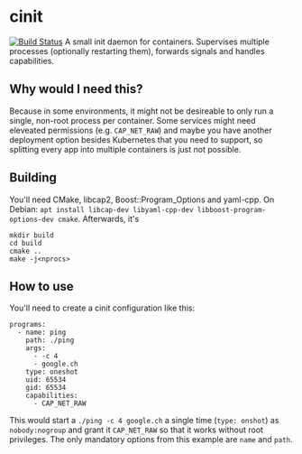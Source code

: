 # cinit
[![Build Status](https://travis-ci.org/uubk/cinit.svg?branch=master)](https://travis-ci.org/uubk/cinit)
A small init daemon for containers. Supervises multiple processes (optionally restarting them), forwards signals and handles capabilities.

## Why would I need this?
Because in some environments, it might not be desireable to only run a single, non-root process per container. Some services might need eleveated permissions (e.g. `CAP_NET_RAW`) and maybe you have another deployment option besides Kubernetes that you need to support, so splitting every app into multiple containers is just not possible.

## Building
You'll need CMake, libcap2, Boost::Program_Options and yaml-cpp. On Debian: `apt install libcap-dev libyaml-cpp-dev libboost-program-options-dev cmake`. Afterwards, it's
```
mkdir build
cd build
cmake ..
make -j<nprocs>
```

## How to use
You'll need to create a cinit configuration like this:
```
programs:
  - name: ping
    path: ./ping
    args:
      - -c 4
      - google.ch
    type: oneshot
    uid: 65534
    gid: 65534
    capabilities:
      - CAP_NET_RAW
```
This would start a `./ping -c 4 google.ch` a single time (`type: onshot`) as `nobody:nogroup` and grant it `CAP_NET_RAW` so that it works without root privileges. The only mandatory options from this example are `name` and `path`.
